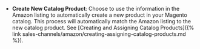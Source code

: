
- **Create New Catalog Product**: Choose to use the information in the Amazon listing to automatically create a new product in your Magento catalog. This process will automatically match the Amazon listing to the new catalog product. See [Creating and Assigning Catalog Products]({% link sales-channels/amazon/creating-assigning-catalog-products.md %}).
